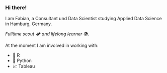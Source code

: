 ### Hi there!

I am Fabian, a Consultant und Data Scientist studying Applied Data Science in Hamburg, Germany.

*Fulltime scout 🏕️ and lifelong learner 📚.*

At the moment I am involved in working with:

- 🧮 R 
- 🤖 Python
- 📈 Tableau
